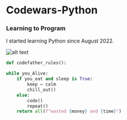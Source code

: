 # Codewars-Python

### Learning to Program


I started learning Python since August 2022.

![alt text](https://www.codewars.com/users/Richie%20Black/badges/large)

```python
def codefather_rules():

while you_Alive:
    if you_eat and sleep is True:
        keep = calm
        chill_out()
    else:
        code()
        repeat()
    return all(f"wasted {money} and {time}")
```